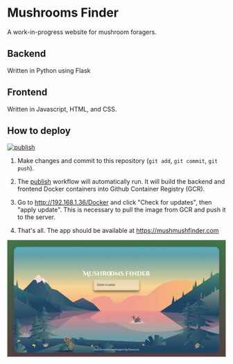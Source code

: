 # Mushrooms Finder
A work-in-progress website for mushroom foragers.


## Backend
Written in Python using Flask

## Frontend
Written in Javascript, HTML, and CSS.

## How to deploy

[![publish](https://github.com/Mushroom-Foraging/mushroom_foraging_app/actions/workflows/publish.yml/badge.svg)](https://github.com/Mushroom-Foraging/mushroom_foraging_app/actions/workflows/publish.yml)

1) Make changes and commit to this repository (`git add`, `git commit`, `git push`).

1) The [publish](https://github.com/Mushroom-Foraging/mushroom_foraging_app/actions/workflows/publish.yml) workflow will automatically run. It will build the backend and frontend Docker containers into Github Container Registry (GCR).
1) Go to http://192.168.1.36/Docker and click "Check for updates", then "apply update". This is necessary to pull the image from GCR and push it to the server.
1) That's all. The app should be available at https://mushmushfinder.com

<p align="center">
  <img src="https://github.com/Mushroom-Foraging/mushroom_foraging_app/blob/master/static/home_page.png?raw=true" width="1600"/>
</p>

